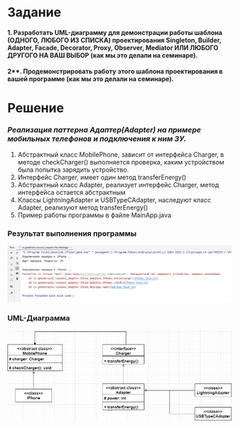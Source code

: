 # Задание

#### 1. Разработать UML-диаграмму для демонстрации работы шаблона (ОДНОГО, ЛЮБОГО ИЗ СПИСКА) проектирования Singleton, Builder, Adapter, Facade, Decorator, Proxy, Observer, Mediator ИЛИ ЛЮБОГО ДРУГОГО НА ВАШ ВЫБОР (как мы это делали на семинаре).
#### 2**. Продемонстрировать работу этого шаблона проектирования в вашей программе (как мы это делали на семинаре).

# Решение

### _Реализация паттерна Адаптер(Adapter) на примере мобильных телефонов и подключения к ним ЗУ._

1. Абстрактный класс MobilePhone, зависит от интерфейса Charger, в методе checkCharger() выполняется проверка, каким устройством была попытка зарядить устройство.
2. Интерфейс Charger, имеет один метод transferEnergy()
3. Абстрактный класс Adapter, реализует интерфейс Charger, метод интерфейса остается абстрактным
4. Классы LightningAdapter и USBTypeCAdapter, наследуют класс Adapter, реализуют метод transferEnergy()
5. Пример работы программы в файле MainApp.java

### Результат выполнения программы
![](images/Result.png)


### UML-Диаграмма
![](images/adapter.drawio.png)